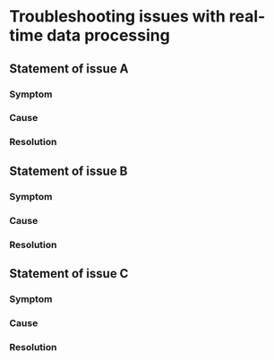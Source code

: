 # Troubleshooting issues with real-time data processing


## Statement of issue A

### Symptom

### Cause

### Resolution


## Statement of issue B

### Symptom

### Cause

### Resolution


## Statement of issue C

### Symptom

### Cause

### Resolution
